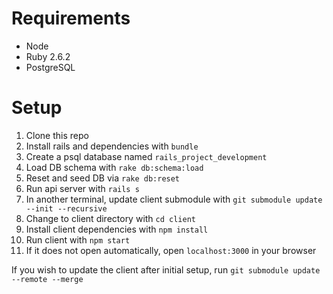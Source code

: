 # Requirements

- Node
- Ruby 2.6.2
- PostgreSQL

# Setup

1. Clone this repo
2. Install rails and dependencies with `bundle`
3. Create a psql database named `rails_project_development`
4. Load DB schema with `rake db:schema:load`
5. Reset and seed DB via `rake db:reset`
6. Run api server with `rails s`
7. In another terminal, update client submodule with `git submodule update --init --recursive`
8. Change to client directory with `cd client`
9. Install client dependencies with `npm install`
10. Run client with `npm start`
11. If it does not open automatically, open `localhost:3000` in your browser

If you wish to update the client after initial setup, run `git submodule update --remote --merge`